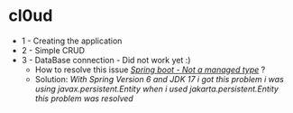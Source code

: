 # cl0ud
- 1 - Creating the application
- 2 - Simple CRUD
- 3 - DataBase connection - Did not work yet :)
    - How to resolve this issue *[Spring boot - Not a managed type](https://stackoverflow.com/questions/28664064/spring-boot-not-a-managed-type)* ?
    - Solution: *With Spring Version 6 and JDK 17 i got this problem i was using javax.persistent.Entity when i used jakarta.persistent.Entity this problem was resolved*